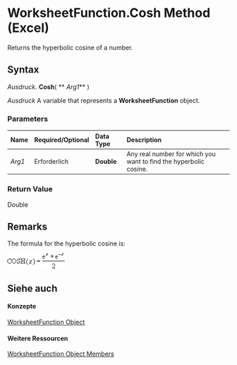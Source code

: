 
# WorksheetFunction.Cosh Method (Excel)

Returns the hyperbolic cosine of a number.


## Syntax

 _Ausdruck_. **Cosh**( ** _Arg1_** )

 _Ausdruck_ A variable that represents a **WorksheetFunction** object.


### Parameters



|**Name**|**Required/Optional**|**Data Type**|**Description**|
|:-----|:-----|:-----|:-----|
| _Arg1_|Erforderlich|**Double**|Any real number for which you want to find the hyperbolic cosine.|

### Return Value

Double


## Remarks

The formula for the hyperbolic cosine is: 


![](images/awfcosh_ZA06051127.gif)


## Siehe auch


#### Konzepte


[WorksheetFunction Object](7b1d5639-363d-632c-2cf0-2232562646b6.md)
#### Weitere Ressourcen


[WorksheetFunction Object Members](http://msdn.microsoft.com/library/6811ca87-4b53-0bff-88c9-30bf7497879a%28Office.15%29.aspx)